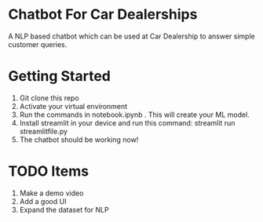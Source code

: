 # Chatbot For Car Dealerships
A NLP based chatbot which can be used at Car Dealership to answer simple customer queries.


# Getting Started

1) Git clone this repo
2) Activate your virtual environment
3) Run the commands in notebook.ipynb . This will create your ML model.
4) Install streamlit in your device and run this command: streamlit run streamlitfile.py
5) The chatbot should be working now!

# TODO Items
1) Make a demo video
2) Add a good UI
3) Expand the dataset for NLP
